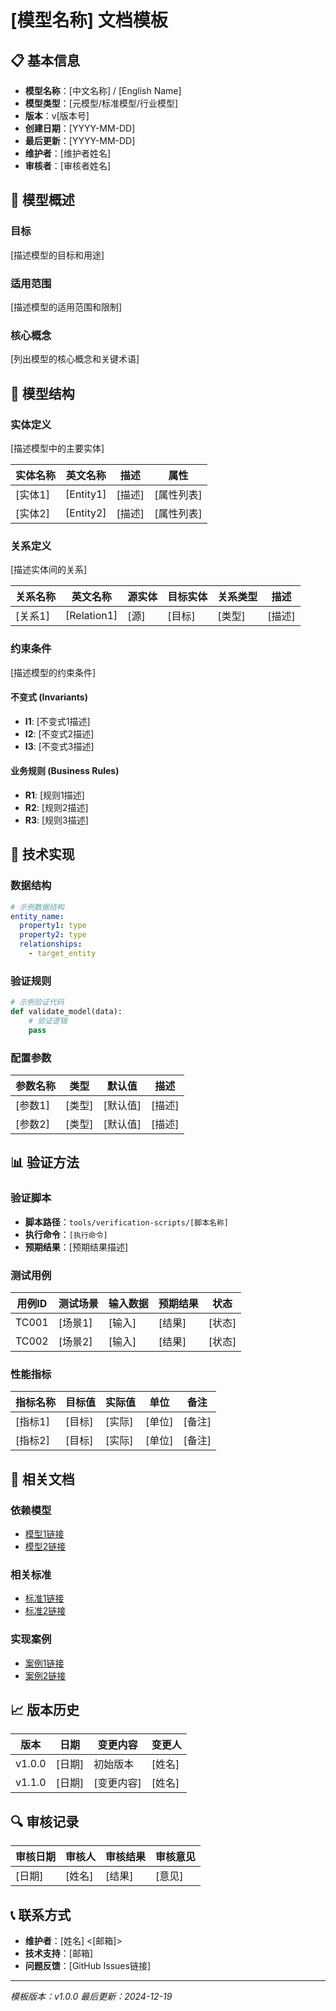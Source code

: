 # [模型名称] 文档模板

## 📋 基本信息

- **模型名称**：[中文名称] / [English Name]
- **模型类型**：[元模型/标准模型/行业模型]
- **版本**：v[版本号]
- **创建日期**：[YYYY-MM-DD]
- **最后更新**：[YYYY-MM-DD]
- **维护者**：[维护者姓名]
- **审核者**：[审核者姓名]

## 🎯 模型概述

### 目标
[描述模型的目标和用途]

### 适用范围
[描述模型的适用范围和限制]

### 核心概念
[列出模型的核心概念和关键术语]

## 📐 模型结构

### 实体定义
[描述模型中的主要实体]

| 实体名称 | 英文名称 | 描述 | 属性 |
|----------|----------|------|------|
| [实体1] | [Entity1] | [描述] | [属性列表] |
| [实体2] | [Entity2] | [描述] | [属性列表] |

### 关系定义
[描述实体间的关系]

| 关系名称 | 英文名称 | 源实体 | 目标实体 | 关系类型 | 描述 |
|----------|----------|--------|----------|----------|------|
| [关系1] | [Relation1] | [源] | [目标] | [类型] | [描述] |

### 约束条件
[描述模型的约束条件]

#### 不变式 (Invariants)
- **I1**: [不变式1描述]
- **I2**: [不变式2描述]
- **I3**: [不变式3描述]

#### 业务规则 (Business Rules)
- **R1**: [规则1描述]
- **R2**: [规则2描述]
- **R3**: [规则3描述]

## 🔧 技术实现

### 数据结构
```yaml
# 示例数据结构
entity_name:
  property1: type
  property2: type
  relationships:
    - target_entity
```

### 验证规则
```python
# 示例验证代码
def validate_model(data):
    # 验证逻辑
    pass
```

### 配置参数
| 参数名称 | 类型 | 默认值 | 描述 |
|----------|------|--------|------|
| [参数1] | [类型] | [默认值] | [描述] |
| [参数2] | [类型] | [默认值] | [描述] |

## 📊 验证方法

### 验证脚本
- **脚本路径**：`tools/verification-scripts/[脚本名称]`
- **执行命令**：`[执行命令]`
- **预期结果**：[预期结果描述]

### 测试用例
| 用例ID | 测试场景 | 输入数据 | 预期结果 | 状态 |
|--------|----------|----------|----------|------|
| TC001 | [场景1] | [输入] | [结果] | [状态] |
| TC002 | [场景2] | [输入] | [结果] | [状态] |

### 性能指标
| 指标名称 | 目标值 | 实际值 | 单位 | 备注 |
|----------|--------|--------|------|------|
| [指标1] | [目标] | [实际] | [单位] | [备注] |
| [指标2] | [目标] | [实际] | [单位] | [备注] |

## 🔗 相关文档

### 依赖模型
- [模型1链接](path/to/model1.md)
- [模型2链接](path/to/model2.md)

### 相关标准
- [标准1链接](path/to/standard1.md)
- [标准2链接](path/to/standard2.md)

### 实现案例
- [案例1链接](path/to/case1.md)
- [案例2链接](path/to/case2.md)

## 📈 版本历史

| 版本 | 日期 | 变更内容 | 变更人 |
|------|------|----------|--------|
| v1.0.0 | [日期] | 初始版本 | [姓名] |
| v1.1.0 | [日期] | [变更内容] | [姓名] |

## 🔍 审核记录

| 审核日期 | 审核人 | 审核结果 | 审核意见 |
|----------|--------|----------|----------|
| [日期] | [姓名] | [结果] | [意见] |

## 📞 联系方式

- **维护者**：[姓名] <[邮箱]>
- **技术支持**：[邮箱]
- **问题反馈**：[GitHub Issues链接]

---

*模板版本：v1.0.0*
*最后更新：2024-12-19*
